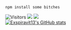 ```sh-session
npm install some bitches
```
<img src="https://komarev.com/ghpvc/?username=Exspiravit13&label=Profile%20Views&color=008042&style=flat&label=Visitors" alt="Visitors"></a>
![](https://img.shields.io/github/followers/Exspiravit13?style=social)
![](https://img.shields.io/discord/919579581047001158)  
[![Exspiravit13's GitHub stats](https://github-readme-stats.vercel.app/api?username=Exspiravit13)](https://github.com/anuraghazra/github-readme-stats)

